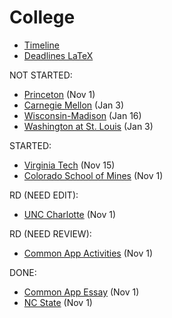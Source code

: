 # College

- [Timeline](timeline.md)
- [Deadlines LaTeX](deadlines.tex)

NOT STARTED:
- [Princeton](princeton.md) (Nov 1)
- [Carnegie Mellon](carnegie-mellon.md) (Jan 3)
- [Wisconsin-Madison](wisconsin-madison.md) (Jan 16)
- [Washington at St. Louis](washington-at-st.-louis.md) (Jan 3)

STARTED:
- [Virginia Tech](virginia-tech.md) (Nov 15)
- [Colorado School of Mines](colorado-school-of-mines.md) (Nov 1)

RD (NEED EDIT):
- [UNC Charlotte](unc-charlotte.md) (Nov 1)

RD (NEED REVIEW):
- [Common App Activities](common-app-activities.md) (Nov 1)

DONE:
- [Common App Essay](common-app-essay.md) (Nov 1)
- [NC State](nc-state.md) (Nov 1)

